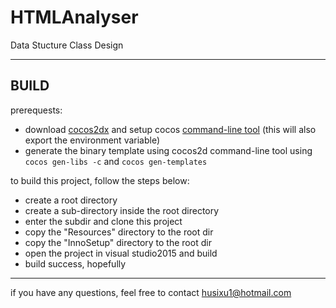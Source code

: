 # HTMLAnalyser
Data Stucture Class Design

---

## BUILD

prerequests:

* download [cocos2dx][1] and setup cocos [command-line tool][2] (this will also export the environment variable)
* generate the binary template using cocos2d command-line tool using `cocos gen-libs -c` and `cocos gen-templates`


to build this project, follow the steps below:

* create a root directory
* create a sub-directory inside the root directory
* enter the subdir and clone this project
* copy the "Resources" directory to the root dir
* copy the "InnoSetup" directory to the root dir
* open the project in visual studio2015 and build
* build success, hopefully

---

if you have any questions, feel free to contact husixu1@hotmail.com

[1]:(http://cocos2d-x.org/download)
[2]:(http://cocos2d-x.org/docs/editors_and_tools/cocosCLTool/)
